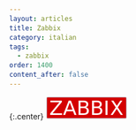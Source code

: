 ```yaml
---
layout: articles
title: Zabbix
category: italian
tags:
  - zabbix
order: 1400
content_after: false
---
```


{:.center}
![Zabbix logo](/resources/articles/zabbix/logo.png)
